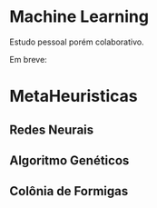 # Machine Learning
Estudo pessoal porém colaborativo.

Em breve:
# MetaHeuristicas 
## Redes Neurais
## Algoritmo Genéticos
## Colônia de Formigas

